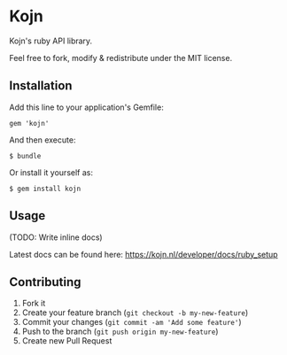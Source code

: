 # Kojn

Kojn's ruby API library.

Feel free to fork, modify & redistribute under the MIT license.

## Installation

Add this line to your application's Gemfile:

    gem 'kojn'

And then execute:

    $ bundle

Or install it yourself as:

    $ gem install kojn

## Usage

(TODO: Write inline docs)

Latest docs can be found here: https://kojn.nl/developer/docs/ruby_setup

## Contributing

1. Fork it
2. Create your feature branch (`git checkout -b my-new-feature`)
3. Commit your changes (`git commit -am 'Add some feature'`)
4. Push to the branch (`git push origin my-new-feature`)
5. Create new Pull Request
